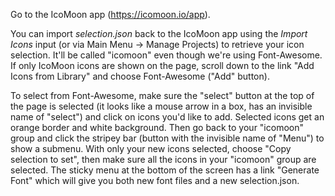 Go to the IcoMoon app (https://icomoon.io/app).

You can import *selection.json* back to the IcoMoon app using the *Import Icons* input (or via Main Menu → Manage Projects) to retrieve your icon selection. It'll be called "icomoon" even though we're using Font-Awesome. If only IcoMoon icons are shown on the page, scroll down to the link "Add Icons from Library" and choose Font-Awesome ("Add" button).

To select from Font-Awesome, make sure the "select" button at the top of the page is selected (it looks like a mouse arrow in a box, has an invisible name of "select") and click on icons you'd like to add. Selected icons get an orange border and white background. Then go back to your "icomoon" group and click the stripey bar (button with the invisible name of "Menu") to show a submenu. With only your new icons selected, choose "Copy selection to set", then make sure all the icons in your "icomoon" group are selected. The sticky menu at the bottom of the screen has a link "Generate Font" which will give you both new font files and a new selection.json.
